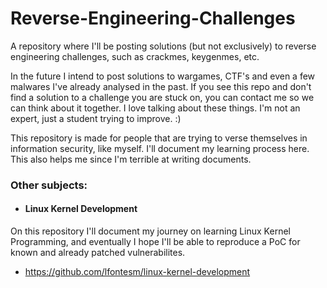 # Reverse-Engineering-Challenges
A repository where I'll be posting solutions (but not exclusively) to reverse engineering challenges, such as crackmes, keygenmes, etc.

In the future I intend to post solutions to wargames, CTF's and even a few malwares I've already analysed in the past. If you see this repo and don't find a solution to a challenge you are stuck on, you can contact me so we can think about it together. I love talking about these things. I'm not an expert, just a student trying to improve. :)

This repository is made for people that are trying to verse themselves in information security, like myself. I'll document my learning process here. This also helps me since I'm terrible at writing documents.

### Other subjects:
* #### Linux Kernel Development
On this repository I'll document my journey on learning Linux Kernel Programming, and eventually I hope I'll be able to reproduce a PoC for known and already patched vulnerabilites.
  * https://github.com/lfontesm/linux-kernel-development
